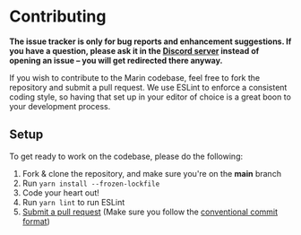 # Contributing

**The issue tracker is only for bug reports and enhancement suggestions. If you have a question, please ask it in the [Discord server](https://discord.gg/FD5MMabf8Y) instead of opening an issue – you will get redirected there anyway.**

If you wish to contribute to the Marin codebase, feel free to fork the repository and submit a
pull request. We use ESLint to enforce a consistent coding style, so having that set up in your editor of choice
is a great boon to your development process.

## Setup

To get ready to work on the codebase, please do the following:

1. Fork & clone the repository, and make sure you're on the **main** branch
2. Run `yarn install --frozen-lockfile`
3. Code your heart out!
4. Run `yarn lint` to run ESLint
5. [Submit a pull request](https://github.com/Rygent/MarinBot/compare) (Make sure you follow the [conventional commit format](./COMMIT_CONVENTION.md))